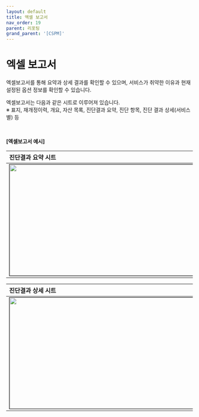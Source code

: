 ```yaml
---
layout: default
title: 엑셀 보고서
nav_order: 19
parent: 리포팅
grand_parent: '[CSPM]'
---
```


# 엑셀 보고서

엑셀보고서를 통해 요약과 상세 결과를 확인할 수 있으며, 서비스가 취약한 이유과 현재 설정된 옵션 정보를 확인할 수 있습니다.

엑셀보고서는 다음과 같은 시트로 이루어져 있습니다. <br />
※ 표지, 재개정이력, 개요, 자산 목록, 진단결과 요약, 진단 항목, 진단 결과 상세(서비스별) 등

<br />

**[엑셀보고서 예시]**

| 진단결과 요약 시트                                                                                                        |
| :------------------------------------------------------------------------------------------------------------------------ |
| <center><img src="/assets/images/report/excel_1.png" width="700" height="300" style="border: 1px solid black;"/></center> |

| 진단결과 상세 시트                                                                                                        |
| :------------------------------------------------------------------------------------------------------------------------ |
| <center><img src="/assets/images/report/excel_2.png" width="700" height="300" style="border: 1px solid black;"/></center> |
